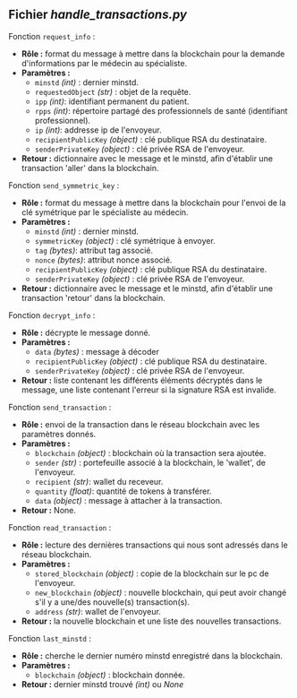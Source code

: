 ## Fichier *handle_transactions.py*

Fonction `request_info` :
- **Rôle :** format du message à mettre dans la blockchain pour la demande d'informations par le médecin au spécialiste.
- **Paramètres :**
  - `minstd` *(int)* : dernier minstd.
  - `requestedObject` *(str)* : objet de la requête.
  - `ipp` *(int)*: identifiant permanent du patient.
  - `rpps` *(int)*: répertoire partagé des professionnels de santé (identifiant professionnel).
  - `ip` *(int)*: addresse ip de l'envoyeur.
  - `recipientPublicKey` *(object)* : clé publique RSA du destinataire.
  - `senderPrivateKey` *(object)* : clé privée RSA de l'envoyeur.
- **Retour :** dictionnaire avec le message et le minstd, afin d'établir une transaction 'aller' dans la blockchain.


Fonction `send_symmetric_key` :
- **Rôle :** format du message à mettre dans la blockchain pour l'envoi de la clé symétrique par le spécialiste au médecin.
- **Paramètres :**
  - `minstd` *(int)* : dernier minstd.
  - `symmetricKey` *(object)* : clé symétrique à envoyer.
  - `tag` *(bytes)*: attribut tag associé.
  - `nonce` *(bytes)*: attribut nonce associé.
  - `recipientPublicKey` *(object)* : clé publique RSA du destinataire.
  - `senderPrivateKey` *(object)* : clé privée RSA de l'envoyeur.
- **Retour :** dictionnaire avec le message et le minstd, afin d'établir une transaction 'retour' dans la blockchain.


Fonction `decrypt_info` :
- **Rôle :** décrypte le message donné.
- **Paramètres :**
  - `data` *(bytes)* : message à décoder
  - `recipientPublicKey` *(object)* : clé publique RSA du destinataire.
  - `senderPrivateKey` *(object)* : clé privée RSA de l'envoyeur.
- **Retour :** liste contenant les différents éléments décryptés dans le message, une liste contenant l'erreur si la 
signature RSA est invalide.


Fonction `send_transaction` :
- **Rôle :** envoi de la transaction dans le réseau blockchain avec les paramètres donnés.
- **Paramètres :**
  - `blockchain` *(object)* : blockchain où la transaction sera ajoutée.
  - `sender` *(str)* : portefeuille associé à la blockchain, le 'wallet', de l'envoyeur.
  - `recipient` *(str)*: wallet du receveur.
  - `quantity` *(float)*: quantité de tokens à transférer.
  - `data` *(object)* : message à attacher à la transaction.
- **Retour :** None.


Fonction `read_transaction` :
- **Rôle :** lecture des dernières transactions qui nous sont adressés dans le réseau blockchain.
- **Paramètres :**
  - `stored_blockchain` *(object)* : copie de la blockchain sur le pc de l'envoyeur.
  - `new_blockchain` *(object)* : nouvelle blockchain, qui peut avoir changé s'il y a une/des nouvelle(s) transaction(s).
  - `address` *(str)*: wallet de l'envoyeur.
- **Retour :** la nouvelle blockchain et une liste des nouvelles transactions.


Fonction `last_minstd` :
- **Rôle :** cherche le dernier numéro minstd enregistré dans la blockchain.
- **Paramètres :**
  - `blockchain` *(object)* : blockchain donnée.
- **Retour :** dernier minstd trouvé *(int)* ou *None*